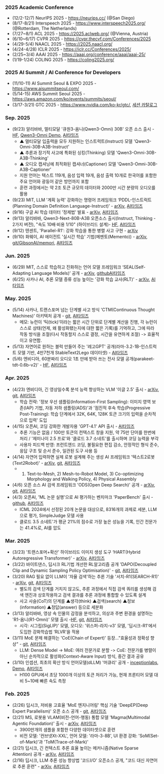 
### 2025 Academic Conference 
* (12/2-12/7) NeurIPS 2025 - https://neurips.cc/ (@San Diego)
* (8/17-8/21) Interspeech 2025 - https://www.interspeech2025.org/ (@Rotterdam, The Netherlands)
* (7/27~8/1) ACL 2025 - https://2025.aclweb.org/ (@Vienna, Austria)
* (6/10~6/17) CVPR 2025 - https://cvpr.thecvf.com/Conferences/2025
* (4/29-5/4) NAACL 2025 - https://2025.naacl.org/
* (4/24-4/28) ICLR 2025 - https://iclr.cc/Conferences/2025/ 
* (2/25~3/4) AAAI 2025 - https://aaai.org/conference/aaai/aaai-25/ 
* (1/19-1/24) COLING 2025 - https://coling2025.org/
 
### 2025 AI Summit / AI Conference for Developers
* (11/10-11) AI Summit Seoul & EXPO 2025 - https://www.aisummitseoul.com/
* (5/14-15) AWS Summit Seoul 2025 - https://aws.amazon.com/ko/events/summits/seoul/ 
* (3/17-3/21) GTC 2025 - https://www.nvidia.com/ko-kr/gtc/, [세션 카탈로그](https://www.nvidia.com/ko-kr/gtc/session-catalog/)

### Sep. 2025 
* (9/23) 알리바바, 멀티모달 '큐원3-옴니(Qwen3-Omni) 30B' 오픈 소스 출시 - [HF](https://huggingface.co/collections/Qwen/qwen3-omni-68d100a86cd0906843ceccbe), [Qwen3-Omni Demo](https://modelscope.cn/studios/Qwen/Qwen3-Omni-Demo), [AI타임즈](https://www.aitimes.com/news/articleView.html?idxno=202652)
  - ▲ 멀티모달 입출력을 모두 지원하는 인스트럭트(Instruct) 모델 'Qwen3-Omni-30B-A3B-Instruct'
  - ▲ 추론과 장기적 사고에 특화된 싱킹(Thinking) 모델 'Qwen3-Omni-30B-A3B-Thinking'
  - ▲ 오디오 캡셔닝에 최적화된 캡셔너(Captioner) 모델 'Qwen3-Omni-30B-A3B-Captioner'
  - 지원 언어는 텍스트 119개, 음성 입력 19개, 음성 출력 10개로 한국어를 포함한 주요 언어와 광둥어 같은 방언까지 포함
  - 훈련 과정에서는 약 2조 토큰 규모의 데이터와 2000만 시간 분량의 오디오를 활용
* (9/23) MIT, LLM '계획 능력' 강화하는 명령어 프레임워크 ‘PDDL-인스트럭트(Planning Domain Definition Language-Instruct)’ - [arXiv](https://arxiv.org/pdf/2509.13351), [AI타임즈](https://www.aitimes.com/news/articleView.html?idxno=202670)
* (9/16) 구글 AI 학습 데이터 '정제법' 발표 - [arXiv](https://arxiv.org/pdf/2509.08653), [AI타임즈](https://www.aitimes.com/news/articleView.html?idxno=202466)
* (9/13) 알리바바, Qwen3-Next-80B-A3B 오픈소스 출시(Instruct, Thinking - 2가지 버전), "속도 10배·비용 1/10" (하이브리드 설계)- [HF](https://huggingface.co/collections/Qwen/qwen3-next-68c25fd6838e585db8eeea9d), [AI타임즈](https://www.aitimes.com/news/articleView.html?idxno=202391)
* (9/12) 텐센트, 'Parallel-R1': 강화 학습을 통한 병렬 사고 구현 - [arXiv](https://arxiv.org/pdf/2509.07980)
* (9/10) 화웨이, AI 에이전트 '실시간 학습' 기법(메멘토(Memento)) - [arXiv](https://arxiv.org/abs/2508.16153), [git/GibsonAI/memori](https://github.com/GibsonAI/memori), [AI타임즈](https://www.aitimes.com/news/articleView.html?idxno=202259)

### Jun. 2025 
* (6/29) MIT, 스스로 학습하고 진화하는 언어 모델 프레임워크 ‘SEAL(Self-Adapting Language Models)’ 공개 - [arXiv](https://arxiv.org/pdf/2506.10943), [github](https://github.com/Continual-Intelligence)[AI타임즈](https://www.aitimes.com/news/articleView.html?idxno=200039)
* (6/25) 사카나 AI, 추론 모델 증류 성능 높이는 '강화 학습 교사(RLT)' - [arXiv](https://www.arxiv.org/pdf/2506.08388), [AI타임즈](https://www.aitimes.com/news/articleView.html?idxno=200087)

### May. 2025
* (5/14) 사카나, 트랜스포머 넘는 단계별 사고 방식 'CTM(Continuous Thought Machines)' 아키텍처 공개 - [git](https://github.com/SakanaAI/continuous-thought-machines), [AI타임즈](https://www.aitimes.com/news/articleView.html?idxno=170432)
  -  메모: 뉴런이 ‘틱(tick)’이라는 짧은 시간 단위로 단계별 계산을 진행, 각 뉴런이 스스로 상태(언제, 왜 활성화됐는지에 대한 짧은 기록)를 기억하고, 그에 따라 작동 방식을 조절(다시 작동할지 스스로 결정, 시간을 유연하게 조절) -> 효율적이고 유연함.
* (5/13) 자연어로 원하는 블럭 만들어 주는 '레고GPT' 공개(라마-3.2-1B-인스트럭트 모델 기반, 4만7천개 StableText2Lego 데이터셋) - [AI타임즈](https://www.aitimes.com/news/articleView.html?idxno=170352) 
* (5/6) 엔비디아, 60분짜리 오디오 1초 만에 받아 쓰는 전사 모델 공개(parakeet-tdt-0.6b-v2)' - [HF](https://huggingface.co/nvidia/parakeet-tdt-0.6b-v2), [AI타임즈](https://www.aitimes.com/news/articleView.html?idxno=170202)

### Apr. 2025 
* (4/23) 엔비디아, 긴 영상일수록 분석 능력 향상하는 VLM '이글 2.5' 출시 - [arXiv](https://arxiv.org/pdf/2504.15271), [git](https://github.com/NVlabs/EAGLE), [AI타임즈](https://www.aitimes.com/news/articleView.html?idxno=169887)
  - 학습 전략: '정보 우선 샘플링(Information-First Sampling): 이미지 영역 보존(IAP) 기법, 자동 저하 샘플링(ADS)'과 '점진적 후속 학습(Progressive Post-Training): 학습 단계에서 32K, 64K, 128K 토큰 크기의 입력을 순차적으로 입력' 도입
* (4/15) 오픈AI, 코딩 강화한 개발자용 'GPT-4.1' API 출시 - [AI타임즈](https://www.aitimes.com/news/articleView.html?idxno=169619)
  - 추론 기능은 없음 / 100만 토큰의 컨텍스트 창을 지원, 약 75만 단어를 한번에 처리 / '제미나이 2.5 프로'와 '클로드 3.7 소네트'를 출시하며 코딩 능력을 부각
  - 사용자 피드백 반영: 프런트엔드 코딩, 불필요한 편집 감소, 안정적인 형식 준수, 응답 구조 및 순서 준수, 일관된 도구 사용 등
* (4/14) 자연어 입력하면 실제 로봇 설계해 주는 생성 AI 프레임워크 '텍스트2로봇(Text2Robot)' - [arXiv](https://arxiv.org/pdf/2406.19963), [git](https://github.com/generalroboticslab/Text2Robot), [AI타임즈](https://www.aitimes.com/news/articleView.html?idxno=169606)
   - 1) Text-to-Mesh, 2) Mesh-to-Robot Model, 3) Co-optimizing Morphology and Walking Policy, 4) Physical Assembly 
* (4/6) 오픈 소스 AI 검색 프레임워크 'ODS(Open Deep Search)' 공개 - [arXiv](https://arxiv.org/pdf/2503.20201), [git](https://github.com/sentient-agi/OpenDeepSearch), [AI타임즈](https://www.aitimes.com/news/articleView.html?idxno=169375)
* (4/3) 오픈AI, 'ML 논문 실행'으로 AI 평가하는 벤치마크 'PaperBench' 출시 - [github](https://github.com/openai/preparedness/tree/main/project/paperbench), [AI타임즈](https://www.aitimes.com/news/articleView.html?idxno=169331)
   - ICML 2024에서 선정된 20개 논문을 대상으로, 8316개의 과제로 세분, LLM으로 평가, SimpleJudge 모델 사용
   - 클로드 3.5 소네트'가 평균 21%의 점수로 가장 높은 성능을 기록, 인간 전문가는 41.4%로, AI를 압도

### Mar. 2025 
* (3/23) '트랜스포머+확산' 하이브리드 이미지 생성 도구 ‘HART(Hybrid Autoregressive Transformer)’ - [arXiv](https://arxiv.org/pdf/2410.10812), [AI타임즈](https://www.aitimes.com/news/articleView.html?idxno=169005)
* (3/22) 바이트댄스, 딥시크 RL기법 개선한 RL알고리즘 공개 'DAPO(Decoupled Clip and Dynamic Sampling Policy Optimisation)' - [git](https://github.com/BytedTsinghua-SIA/DAPO), [AI타임즈](https://www.aitimes.com/news/articleView.html?idxno=168989)
* (3/20) RAG 필요 없이 LLM이 '자율 검색'하는 추론 기술 '서치-R1(SEARCH-R1)' - [arXiv](https://arxiv.org/pdf/2503.09516), [git](https://github.com/PeterGriffinJin/Search-R1), [AI타임즈](https://www.aitimes.com/news/articleView.html?idxno=168937)
  - 별도의 검색 단계를 거치지 않고도, 추론 과정에서 직접 검색 쿼리를 생성해 검색 엔진과 상호작용하고 검색 결과를 추론 과정에 통합할 수 있도록 설계
  - 사고 사슬(CoT)의 단계를 ▲생각(think) ▲검색(search) ▲정보(information) ▲정답(answer) 등으로 세분화
* (3/13) 알리바바, 영상 속 인물의 감정을 분석하고, 의상과 주변 환경을 설명하는 'R1-옴니(R1-Omni)' 모델 출시 -[HF](https://huggingface.co/StarJiaxing/R1-Omni-0.5B), [git](https://github.com/HumanMLLM/R1-Omni), [AI타임즈](https://www.aitimes.com/news/articleView.html?idxno=168750)
  - 시각: 시그립(SigLIP)' 모델, 오디오: '위스퍼-라지-v3' 모델, '딥시크-R1'에서 도입한 강화학습법 ‘RLVR’을 적용
* (3/11) MoE 문제 해결하는 'CoE(Chain of Expert)' 등장..."효율성과 정확성 향상" - [git](https://github.com/ZihanWang314/coe), [AI타임즈](https://www.aitimes.com/news/articleView.html?idxno=168663)
    - LLM: Dense Model -> MoE: 여러 전문가로 분할 -> CoE: 전문가를 병렬이 아닌 순차적으로 활성화(Context-Aware Input) 방식, 중간 결과 공유
* (3/10) 인셉션, 최초의 확산 방식 언어모델(dLLM) '머큐리' 공개 - [inceptionlabs](https://www.inceptionlabs.ai/blog), [Demo](https://chat.inceptionlabs.ai/), [AI타임즈](https://www.aitimes.com/news/articleView.html?idxno=168616)
   - H100 GPU에서 초당 1000개 이상의 토큰 처리가 가능, 현재 프론티어 모델 대비 5~10배 빠른 속도 측정 
 
### Feb. 2025
* (2/26) 딥시크, 저비용 고효율 'MoE 엔지니어링' 핵심 기술 'DeepEP(Deep Expert Parallelism)' 오픈 소스 공개 - [git](https://github.com/deepseek-ai/DeepEP), [AI타임즈](https://www.aitimes.com/news/articleView.html?idxno=168317)
* (2/21) MS, 로봇용 VLAM(비전-언어-행동) 통합 모델 'Magma(Multimodal Agentic Foundation)' 출시 - [arXiv](https://arxiv.org/pdf/2502.13130), [AI타임즈](https://www.aitimes.com/news/articleView.html?idxno=168198)
  - 3900만개의 샘플을 포함한 다양한 데이터셋으로 훈련
  - 비전 모델: '컨브넷Xt-XXL', 언어 모델: '라마-3-8B', UI 환경 강화: 'SoM(Set-of-Mark)'과 'ToM(Trace-of-Mark)'
* (2/21) 딥시크, 긴 컨텍스트 추론 효율 높이는 메커니즘(Native Sparse Attention) 공개 - [arXiv](https://arxiv.org/abs/2502.11089), [AI타임즈](https://www.aitimes.com/news/articleView.html?idxno=168139)
* (2/16) 딥시크, LLM 추론 성능 향상법 '코드I/O' 오픈소스 공개, "코드 대신 자연어로 추론 훈련" - [arXiv](https://arxiv.org/pdf/2502.07316), [AI타임즈](https://www.aitimes.com/news/articleView.html?idxno=168039)
